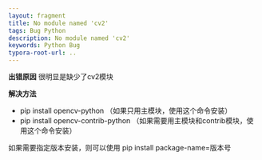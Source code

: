 ```yaml
---
layout: fragment
title: No module named 'cv2'
tags: Bug Python
description: No module named 'cv2'
keywords: Python Bug
typora-root-url: ..
---
```


**出错原因**
很明显是缺少了cv2模块

**解决方法**

- pip install opencv-python   （如果只用主模块，使用这个命令安装）
- pip install opencv-contrib-python （如果需要用主模块和contrib模块，使用这个命令安装）

如果需要指定版本安装，则可以使用
pip install package-name=版本号
<!--stackedit_data:
eyJoaXN0b3J5IjpbLTEwMzU0NTY5NDBdfQ==
-->